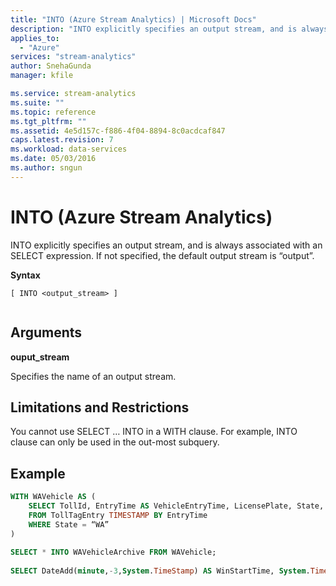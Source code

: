 ```yaml
---
title: "INTO (Azure Stream Analytics) | Microsoft Docs"
description: "INTO explicitly specifies an output stream, and is always associated with an SELECT expression."
applies_to: 
  - "Azure"
services: "stream-analytics"
author: SnehaGunda
manager: kfile

ms.service: stream-analytics
ms.suite: ""
ms.topic: reference
ms.tgt_pltfrm: ""   
ms.assetid: 4e5d157c-f886-4f04-8894-8c0acdcaf847
caps.latest.revision: 7
ms.workload: data-services
ms.date: 05/03/2016
ms.author: sngun
---
```

# INTO (Azure Stream Analytics)
  INTO explicitly specifies an output stream, and is always associated with an SELECT expression.  If not specified, the default output stream is “output”.  
  
 **Syntax**  
  
```  
[ INTO <output_stream> ]  
  
```  
  
## Arguments  
 **ouput_stream**  
  
 Specifies the name of an output stream.  
  
## Limitations and Restrictions  
 You cannot use SELECT … INTO in a WITH clause. For example, INTO clause can only be used in the out-most subquery.  
  
  
## Example  
  
```SQL  
WITH WAVehicle AS (  
    SELECT TollId, EntryTime AS VehicleEntryTime, LicensePlate, State, Make, Model, VehicleType,    VehicleWeight, Toll, Tag  
    FROM TollTagEntry TIMESTAMP BY EntryTime  
    WHERE State = “WA”  
)  
  
SELECT * INTO WAVehicleArchive FROM WAVehicle;  
  
SELECT DateAdd(minute,-3,System.TimeStamp) AS WinStartTime, System.TimeStamp AS WinEndTime, COUNT(*) INTO WAVehicleCount FROM WAVehicle GROUP BY TumblingWindow(minute, 3)  
  
```  
  
  